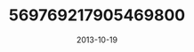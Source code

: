---
title: "569769217905469800"
cover: "2013-10-19 11.16.45 569769217905469800_46248401"
photo: "2013-10-19 11.16.45 569769217905469800_46248401"
date: "2013-10-19"
type: "photo"
---